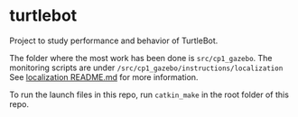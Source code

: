 # turtlebot

Project to study performance and behavior of TurtleBot.

The folder where the most work has been done is ```src/cp1_gazebo```. 
The monitoring scripts are under ```/src/cp1_gazebo/instructions/localization```
See [localization README.md](/src/cp1_gazebo/instructions/localization/) for more information.

To run the launch files in this repo, run ```catkin_make``` in the root folder of this repo.